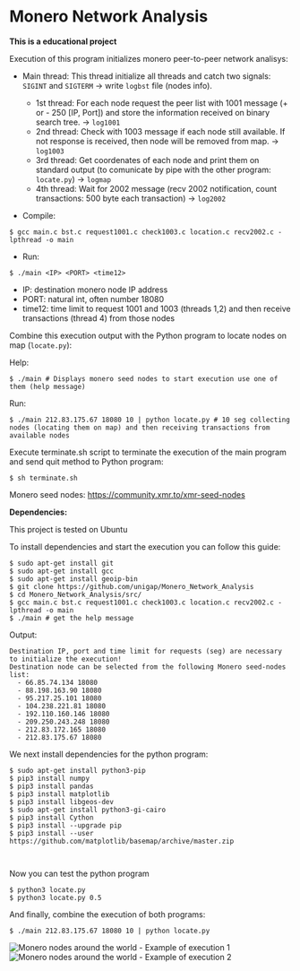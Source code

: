 # Monero Network Analysis
<b> This is a educational project </b>

 Execution of this program initializes monero peer-to-peer network analisys:
 *   Main thread: This thread initialize all threads and catch two signals: ```SIGINT``` and ```SIGTERM``` -> write ```logbst``` file (nodes info).
     - 1st thread: For each node request the peer list with 1001 message (+ or - 250 [IP, Port]) and store the information received on binary search tree. -> ```log1001```
     - 2nd thread: Check with 1003 message if each node still available. If not response is received, then node will be removed from map.                  -> ```log1003```
     - 3rd thread: Get coordenates of each node and print them on standard output (to comunicate by pipe with the other program: ```locate.py```)                -> ```logmap```
     - 4th thread: Wait for 2002 message (recv 2002 notification, count transactions: 500 byte each transaction)                                           -> ```log2002```

 * Compile:
```
$ gcc main.c bst.c request1001.c check1003.c location.c recv2002.c -lpthread -o main
```
 * Run:     
```
$ ./main <IP> <PORT> <time12>
```
 * IP: destination monero node IP address
 * PORT: natural int, often number 18080
 * time12: time limit to request 1001 and 1003 (threads 1,2) and then receive transactions (thread 4) from those nodes
 
 Combine this execution output with the Python program to locate nodes on map (```locate.py```):

 Help: 
```
$ ./main # Displays monero seed nodes to start execution use one of them (help message)
 ```
 Run: 
```
$ ./main 212.83.175.67 18080 10 | python locate.py # 10 seg collecting nodes (locating them on map) and then receiving transactions from available nodes
```

Execute terminate.sh script to terminate the execution of the main program and send quit method to Python program:
```
$ sh terminate.sh
```
Monero seed nodes: https://community.xmr.to/xmr-seed-nodes



<b> Dependencies: </b>

This project is tested on Ubuntu

To install dependencies and start the execution you can follow this guide:

```
$ sudo apt-get install git
$ sudo apt-get install gcc
$ sudo apt-get install geoip-bin
$ git clone https://github.com/unigap/Monero_Network_Analysis
$ cd Monero_Network_Analysis/src/
$ gcc main.c bst.c request1001.c check1003.c location.c recv2002.c -lpthread -o main
$ ./main # get the help message
```
Output:
```
Destination IP, port and time limit for requests (seg) are necessary to initialize the execution!
Destination node can be selected from the following Monero seed-nodes list: 
  - 66.85.74.134 18080
  - 88.198.163.90 18080
  - 95.217.25.101 18080
  - 104.238.221.81 18080
  - 192.110.160.146 18080
  - 209.250.243.248 18080
  - 212.83.172.165 18080
  - 212.83.175.67 18080
```
We next install dependencies for the python program:
```
$ sudo apt-get install python3-pip
$ pip3 install numpy
$ pip3 install pandas
$ pip3 install matplotlib
$ pip3 install libgeos-dev
$ sudo apt-get install python3-gi-cairo
$ pip3 install Cython
$ pip3 install --upgrade pip
$ pip3 install --user https://github.com/matplotlib/basemap/archive/master.zip



```
Now you can test the python program
```
$ python3 locate.py
$ python3 locate.py 0.5
```

And finally, combine the execution of both programs:
```
$ ./main 212.83.175.67 18080 10 | python locate.py
```

<img src="..//main/imgs/mapa.png" alt="Monero nodes around the world - Example of execution 1">
<img src="../main/imgs/map.svg" alt="Monero nodes around the world - Example of execution 2">

